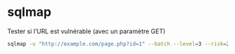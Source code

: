 # sqlmap
Tester si l’URL est vulnérable (avec un paramètre GET)

```bash
sqlmap -u "http://example.com/page.php?id=1" --batch --level=3 --risk=2
```
